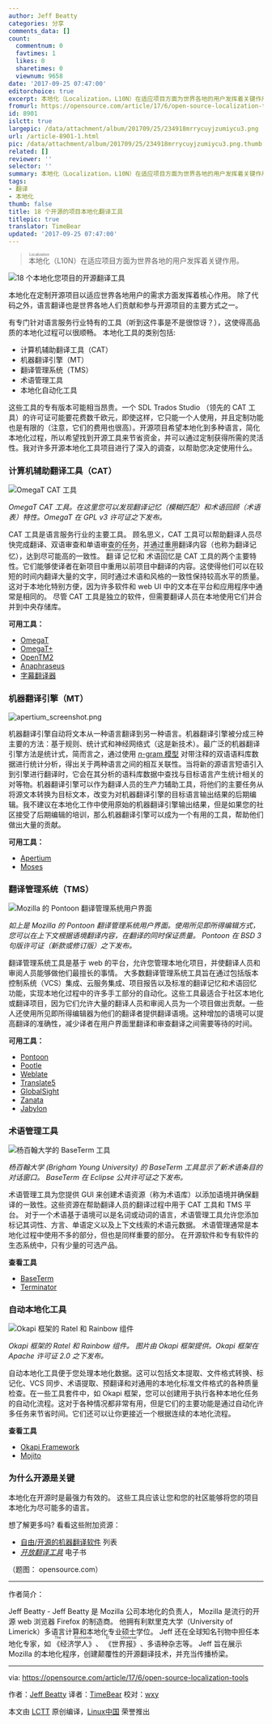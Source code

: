 ```yaml
---
author: Jeff Beatty
categories: 分享
comments_data: []
count:
  commentnum: 0
  favtimes: 1
  likes: 0
  sharetimes: 0
  viewnum: 9658
date: '2017-09-25 07:47:00'
editorchoice: true
excerpt: 本地化（Localization，L10N）在适应项目方面为世界各地的用户发挥着关键作用。
fromurl: https://opensource.com/article/17/6/open-source-localization-tools
id: 8901
islctt: true
largepic: /data/attachment/album/201709/25/234918mrrycuyjzumiycu3.png
url: /article-8901-1.html
pic: /data/attachment/album/201709/25/234918mrrycuyjzumiycu3.png.thumb.jpg
related: []
reviewer: ''
selector: ''
summary: 本地化（Localization，L10N）在适应项目方面为世界各地的用户发挥着关键作用。
tags:
- 翻译
- 本地化
thumb: false
title: 18 个开源的项目本地化翻译工具
titlepic: true
translator: TimeBear
updated: '2017-09-25 07:47:00'
---
```



> 
> <ruby> 本地化 <rt>  Localization </rt></ruby>（L10N）在适应项目方面为世界各地的用户发挥着关键作用。
> 
> 
> 


![18 个本地化您项目的开源翻译工具](/data/attachment/album/201709/25/234918mrrycuyjzumiycu3.png "18 open source translation tools to localize your project")


本地化在定制开源项目以适应世界各地用户的需求方面发挥着核心作用。 除了代码之外，语言翻译也是世界各地人们贡献和参与开源项目的主要方式之一。


有专门针对语言服务行业特有的工具（听到这件事是不是很惊讶？），这使得高品质的本地化过程可以很顺畅。 本地化工具的类别包括:


* 计算机辅助翻译工具（CAT）
* 机器翻译引擎（MT）
* 翻译管理系统（TMS）
* 术语管理工具
* 本地化自动化工具


这些工具的专有版本可能相当昂贵。一个 SDL Trados Studio （领先的 CAT 工具）的许可证可能要花费数千欧元，即使这样，它只能一个人使用，并且定制功能也是有限的（注意，它们的费用也很高）。开源项目希望本地化到多种语言，简化本地化过程，所以希望找到开源工具来节省资金，并可以通过定制获得所需的灵活性。我对许多开源本地化工具项目进行了深入的调查，以帮助您决定使用什么。


### 计算机辅助翻译工具（CAT）


![OmegaT CAT 工具](/data/attachment/album/201709/25/234927qd0cmj2bddd4peqq.png "OmegaT CAT tool")


*OmegaT CAT 工具。在这里您可以发现翻译记忆（模糊匹配）和术语回顾（术语表）特性。OmegaT 在 GPL v3 许可证之下发布。*


CAT 工具是语言服务行业的主要工具。 顾名思义，CAT 工具可以帮助翻译人员尽快完成翻译、双语审查和单语审查的任务，并通过重用翻译内容（也称为翻译记忆），达到尽可能高的一致性。 <ruby> 翻译记忆 <rt>  translation memory </rt></ruby>和<ruby> 术语回忆 <rt>  terminology recall </rt></ruby>是 CAT 工具的两个主要特性。它们能够使译者在新项目中重用以前项目中翻译的内容。这使得他们可以在较短的时间内翻译大量的文字，同时通过术语和风格的一致性保持较高水平的质量。这对于本地化特别方便，因为许多软件和 web UI 中的文本在平台和应用程序中通常是相同的。 尽管 CAT 工具是独立的软件，但需要翻译人员在本地使用它们并合并到中央存储库。


**可用工具：**


* [OmegaT](http://www.omegat.org/)
* [OmegaT+](http://omegatplus.sourceforge.net/)
* [OpenTM2](http://opentm2.org/)
* [Anaphraseus](http://anaphraseus.sourceforge.net/)
* [字幕翻译器](http://www.mironto.sk/)


### 机器翻译引擎（MT）


![apertium_screenshot.png](/data/attachment/album/201709/25/234937y4m3xjleff3c1c1b.png)


机器翻译引擎自动将文本从一种语言翻译到另一种语言。机器翻译引擎被分成三种主要的方法：基于规则、统计式和神经网络式（这是新技术）。最广泛的机器翻译引擎方法是统计式，简而言之，通过使用 [*n*-gram 模型](https://en.wikipedia.org/wiki/N-gram#n-gram_models) 对带注释的双语语料库数据进行统计分析，得出关于两种语言之间的相互关联性。当将新的源语言短语引入到引擎进行翻译时，它会在其分析的语料库数据中查找与目标语言产生统计相关的对等物。机器翻译引擎可以作为翻译人员的生产力辅助工具，将他们的主要任务从将源文本转换为目标文本，改变为对机器翻译引擎的目标语言输出结果的后期编辑。我不建议在本地化工作中使用原始的机器翻译引擎输出结果，但是如果您的社区接受了后期编辑的培训，那么机器翻译引擎可以成为一个有用的工具，帮助他们做出大量的贡献。


**可用工具：**


* [Apertium](http://www.apertium.org/)
* [Moses](http://www.statmt.org/moses/)


### 翻译管理系统（TMS）


![Mozilla 的 Pontoon 翻译管理系统用户界面](/data/attachment/album/201709/25/234944q2t7vxmpec406410.png "Mozilla's Pontoon translation management system user interface")


*如上是 Mozilla 的 Pontoon 翻译管理系统用户界面。使用所见即所得编辑方式，您可以在上下文根据语境翻译内容，在翻译的同时保证质量。 Pontoon 在 BSD 3 句版许可证（新款或修订版）之下发布。*


翻译管理系统工具是基于 web 的平台，允许您管理本地化项目，并使翻译人员和审阅人员能够做他们最擅长的事情。 大多数翻译管理系统工具旨在通过包括版本控制系统（VCS）集成、云服务集成、项目报告以及标准的翻译记忆和术语回忆功能，实现本地化过程中的许多手工部分的自动化。这些工具最适合于社区本地化或翻译项目，因为它们允许大量的翻译人员和审阅人员为一个项目做出贡献。一些人还使用所见即所得编辑器为他们的翻译者提供翻译语境。这种增加的语境可以提高翻译的准确性，减少译者在用户界面里翻译和审查翻译之间需要等待的时间。


**可用工具：**


* [Pontoon](http://pontoon.mozilla.org/)
* [Pootle](http://pootle.translatehouse.org/)
* [Weblate](https://weblate.org/)
* [Translate5](http://translate5.net/)
* [GlobalSight](http://www.globalsight.com/)
* [Zanata](http://zanata.org/)
* [Jabylon](http://jabylon.org/)


### 术语管理工具


![杨百翰大学的 BaseTerm 工具](/data/attachment/album/201709/25/234948a554uwiv55ohuuek.png "Brigham Young University's BaseTerm tool")


*杨百翰大学 (Brigham Young University) 的 BaseTerm 工具显示了新术语条目的对话窗口。 BaseTerm 在 Eclipse 公共许可证之下发布。*


术语管理工具为您提供 GUI 来创建术语资源（称为术语库）以添加语境并确保翻译的一致性。这些资源在帮助翻译人员的翻译过程中用于 CAT 工具和 TMS 平台。 对于一个术语基于语境可以是名词或动词的语言，术语管理工具允许您添加标记其词性、方言、单语定义以及上下文线索的术语元数据。 术语管理通常是本地化过程中使用不多的部分，但也是同样重要的部分。 在开源软件和专有软件的生态系统中，只有少量的可选产品。


**查看工具**


* [BaseTerm](http://certsoftadmin.byu.edu/baseterm/termbase/search_all)
* [Terminator](https://github.com/translate/terminator)


### 自动本地化工具


![Okapi 框架的 Ratel 和 Rainbow 组件](/data/attachment/album/201709/25/234950m9orpp8qv91j7znx.jpg "Ratel and Rainbow components of the Okapi Framework")


*Okapi 框架的 Ratel 和 Rainbow 组件。 图片由 Okapi 框架提供。Okapi 框架在 Apache 许可证 2.0 之下发布。*


自动本地化工具便于您处理本地化数据。这可以包括文本提取、文件格式转换、标记化、VCS 同步、术语提取、预翻译和对通用的本地化标准文件格式的各种质量检查。在一些工具套件中，如 Okapi 框架，您可以创建用于执行各种本地化任务的自动化流程。这对于各种情况都非常有用，但是它们的主要功能是通过自动化许多任务来节省时间。它们还可以让你更接近一个根据连续的本地化流程。


**查看工具**


* [Okapi Framework](http://okapiframework.org/)
* [Mojito](http://www.mojito.global/)


### 为什么开源是关键


本地化在开源时是最强力有效的。 这些工具应该让您和您的社区能够将您的项目本地化为尽可能多的语言。


想了解更多吗? 看看这些附加资源：


* [自由/开源的机器翻译软件](http://fosmt.org/) 列表
* *[开放翻译工具](https://booki.flossmanuals.net/open-translation-tools/index)* 电子书


（题图： opensource.com）




---


作者简介：


Jeff Beatty - Jeff Beatty 是 Mozilla 公司本地化的负责人， Mozilla 是流行的开源 web 浏览器 Firefox 的制造商。 他拥有利默里克大学（University of Limerick）多语言计算和本地化专业硕士学位。 Jeff 还在全球知名刊物中担任本地化专家，如<ruby> 《经济学人》 <rp>  （ </rp> <rt>  The Economist </rt> <rp>  ） </rp></ruby>、<ruby> 《世界报》 <rp>  （ </rp> <rt>  El Universal </rt> <rp>  ） </rp></ruby>、多语种杂志等。 Jeff 旨在展示 Mozilla 的本地化程序，创建颠覆性的开源翻译技术，并充当传播桥梁。




---


via: <https://opensource.com/article/17/6/open-source-localization-tools>


作者：[Jeff Beatty](https://opensource.com/users/guerojeff) 译者：[TimeBear](https://github.com/TimeBear) 校对：[wxy](https://github.com/wxy)


本文由 [LCTT](https://github.com/LCTT/TranslateProject) 原创编译，[Linux中国](https://linux.cn/) 荣誉推出